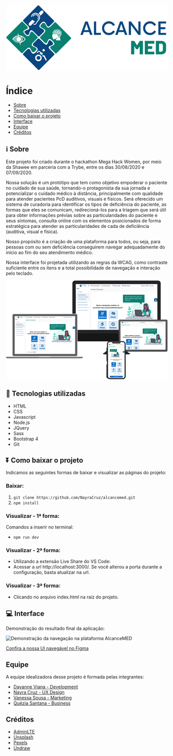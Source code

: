 <h1 align="center">
  <img src="dist/img/logo-alcancemed-horizontal--menor.png" alt="Logo AlcanceMED">
</h1>

# Índice

- [Sobre](#information_source-sobre)
- [Tecnologias utilizadas](#-tecnologias-utilizadas)
- [Como baixar o projeto](#arrow_double_down-como-baixar-o-projeto)
- [Interface](#computer-interface)
- [Equipe](#-equipe)
- [Créditos](#-creditos)

## :information_source: Sobre

Este projeto foi criado durante o hackathon Mega Hack Women, por meio da Shawee em parceria com a Trybe, entre os dias 30/08/2020 e 07/09/2020.

Nossa solução é um protótipo que tem como objetivo empoderar o paciente no cuidado de sua saúde, tornando-o protagonista da sua jornada e potencializar o cuidado médico à distância, principalmente com qualidade para atender pacientes PcD auditivos, visuais e físicos. Será oferecido um sistema de curadoria para identificar os tipos de deficiência do paciente, as formas que eles se comunicam, redirecioná-los para a triagem que será útil para obter informações prévias sobre as particularidades do paciente e seus sintomas, consulta online com os elementos posicionados de forma estratégica para atender as particularidades de cada de deficiência (auditiva, visual e física).

Nosso propósito é a criação de uma plataforma para todos, ou seja, para pessoas com ou sem deficiência conseguirem navegar adequadamente do início ao fim do seu atendimento médico.

Nossa interface foi projetada utilizando as regras da WCAG, como contraste suficiente entre os itens e a total possibilidade de navegação e interação pelo teclado.

<img src="dist/img/dispositivos-alcancemed--sem-fundo.png" alt="Plataforma da AlcanceMED apresentada em diversos dispositivos (laptop, monitor widescreen, tablet e smartphone">

## 🚀 Tecnologias utilizadas

- HTML
- CSS
- Javascript
- Node.js
- JQuery
- Sass
- Bootstrap 4
- Git

## :arrow_double_down: Como baixar o projeto

Indicamos as seguintes formas de baixar e visualizar as páginas do projeto:

### Baixar:
1. `git clone https://github.com/NayraCruz/alcancemed.git`
1. `npm install`

### Visualizar - 1ª forma:
Comandos a inserir no terminal:
- `npm run dev`

### Visualizar - 2ª forma:
- Utilizando a extensão Live Share do VS Code:
- Acessar a url http://localhost:3000/. Se você alterou a porta durante a configuração, basta atualizar na url.

### Visualizar - 3ª forma:
- Clicando no arquivo index.html na raiz do projeto.

## :computer: Interface
Demonstração do resultado final da aplicação:

<img src="dist/img/demonstracao.gif" alt="Demonstração da navegação na plataforma AlcanceMED">

[Confira a nossa UI navegável no Figma](https://www.figma.com/proto/gj4IhUyihLbqCSf8FRN0HL/Alcance-Med-MHW?node-id=5%3A2&viewport=186%2C348%2C0.36695781350135803&scaling=min-zoom)

## Equipe

A equipe idealizadora desse projeto é formada pelas integrantes:

- [Dayanne Viana - Development](https://www.linkedin.com/in/dayanne-santos-6040011b5/)
- [Nayra Cruz - UX Design](https://www.linkedin.com/in/nayra-cruz/)
- [Vanessa Sousa - Marketing](https://www.linkedin.com/in/vanessa-sousa-9a195386)
- [Quézia Santana - Business](https://www.linkedin.com/in/queziasantana/)

## Créditos
- [AdminLTE](https://github.com/ColorlibHQ/AdminLTE)
- [Unsplash](https://unsplash.com/)
- [Pexels](https://www.pexels.com/)
- [Undraw](https://undraw.co/)

